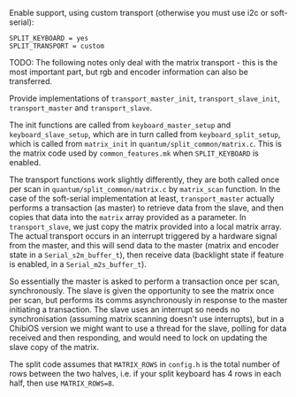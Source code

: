 Enable support, using custom transport (otherwise you must use i2c or soft-serial):

```
SPLIT_KEYBOARD = yes
SPLIT_TRANSPORT = custom
```

TODO: The following notes only deal with the matrix transport - this is the most important part, but rgb and encoder information can also be transferred.

Provide implementations of `transport_master_init`, `transport_slave_init`, `transport_master` and `transport_slave`.

The init functions are called from `keyboard_master_setup` and `keyboard_slave_setup`, which are in turn called from `keyboard_split_setup`, which is called from `matrix_init` in `quantum/split_common/matrix.c`. This is the matrix code used by `common_features.mk` when `SPLIT_KEYBOARD` is enabled.

The transport functions work slightly differently, they are both called once per scan in `quantum/split_common/matrix.c` by `matrix_scan` function. In the case of the soft-serial implementation at least, `transport_master` actually performs a transaction (as master) to retrieve data from the slave, and then copies that data into the `matrix` array provided as a parameter. In `transport_slave`, we just copy the matrix provided into a local matrix array. The actual transport occurs in an interrupt triggered by a hardware signal from the master, and this will send data to the master (matrix and encoder state in a `Serial_s2m_buffer_t`), then receive data (backlight state if feature is enabled, in a `Serial_m2s_buffer_t`).

So essentially the master is asked to perform a transaction once per scan, synchronously. The slave is given the opportunity to see the matrix once per scan, but performs its comms asynchronously in response to the master initiating a transaction. The slave uses an interrupt so needs no synchronisation (assuming matrix scanning doesn't use interrupts), but in a ChibiOS version we might want to use a thread for the slave, polling for data received and then responding, and would need to lock on updating the slave copy of the matrix.

The split code assumes that `MATRIX_ROWS` in `config.h` is the total number of rows between the two halves, i.e. if your split keyboard has 4 rows in each half, then use `MATRIX_ROWS=8`.

